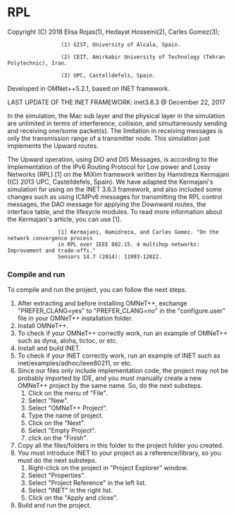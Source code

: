 # RPL

Copyright (C) 2018 Elisa Rojas(1), Hedayat Hosseini(2), Carles Gomez(3);

                     (1) GIST, University of Alcala, Spain.
                     
                     (2) CEIT, Amirkabir University of Technology (Tehran Polytechnic), Iran.
                     
                     (3) UPC, Castelldefels, Spain.

                     
Developed in OMNet++5.2.1, based on INET framework.

LAST UPDATE OF THE INET FRAMEWORK: inet3.6.3 @ December 22, 2017


In the simulation, the Mac sub layer and the physical layer in the simulation are unlimited in terms of interference, collision, and simultaneously sending and receiving one/some packet(s). The limitation in receiving messages is only the transmission range of a transmitter node. This simulation just implements the Upward routes.

The Upward operation, using DIO and DIS Messages, is according to the Implementation of the IPv6 Routing Protocol for Low power and Lossy Networks (RPL) [1] on the MiXim framework written by Hamidreza Kermajani ((C) 2013 UPC, Castelldefels, Spain). We have adapted the Kermajani's simulation for using on the INET 3.6.3 framework, and also included some changes such as using ICMPv6 messages for transmitting the RPL control messages, the DAO message for applying the Downward routes, the interface table, and the lifesycle modules. To read more information about the Kermajani's article, you can use [1].

                    [1] Kermajani, Hamidreza, and Carles Gomez. "On the network convergence process
                    in RPL over IEEE 802.15. 4 multihop networks: Improvement and trade-offs."
                    Sensors 14.7 (2014): 11993-12022.


### Compile and run ###

To compile and run the project, you can follow the next steps.

1. After extracting and before installing OMNeT++, exchange "PREFER_CLANG=yes" to "PREFER_CLANG=no" in the "configure.user" file in your OMNeT++ installation folder.
1. Install OMNeT++.
1. To check if your OMNeT++ correctly work, run an example of OMNeT++ such as dyna, aloha, tictoc, or etc.
1. Install and build INET.
1. To check if your INET correctly work, run an example of INET such as inet/examples/adhoc/ieee80211, or etc.
1. Since our files only include implementation code, the project may not be probably imported by IDE, and you must manually create a new OMNeT++ project by the same name. So, do the next substeps.
   1. Click on the menu of "File".
   1. Select "New".
   1. Select "OMNeT++ Project".
   1. Type the name of project.
   1. Click on the "Next".
   1. Select "Empty Project".
   1. click on the "Finish".
1. Copy all the files/folders in this folder to the project folder you created.
1. You must introduce INET to your project as a reference/library, so you must do the next substeps.
   1. Right-click on the project in "Project Explorer" window.
   1. Select "Properties".
   1. Select "Project Reference" in the left list.
   1. Select "INET" in the right list.
   1. Click on the "Apply and close".
1. Build and run the project.
